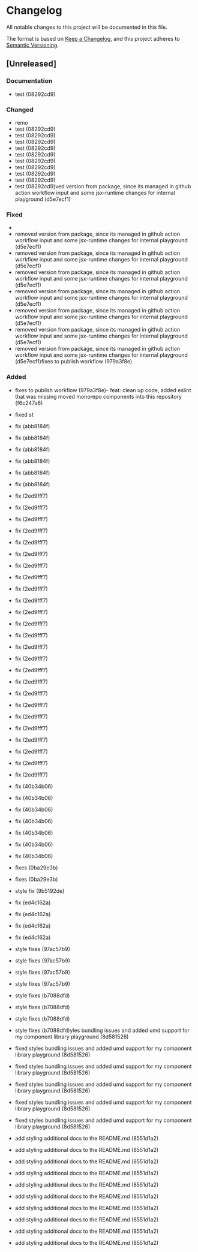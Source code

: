 # Changelog

All notable changes to this project will be documented in this file.

The format is based on [Keep a Changelog](https://keepachangelog.com/en/1.0.0/),
and this project adheres to [Semantic Versioning](https://semver.org/spec/v2.0.0.html).

## [Unreleased]


### Documentation

- test (08292cd9)

### Changed

- remo
- test (08292cd9)
- test (08292cd9)
- test (08292cd9)
- test (08292cd9)
- test (08292cd9)
- test (08292cd9)
- test (08292cd9)
- test (08292cd9)
- test (08292cd9)
- test (08292cd9)ved version from package, since its managed in github action workflow input and some jsx-runtime changes for internal playground (d5e7ecf1)

### Fixed

- 
- removed version from package, since its managed in github action workflow input and some jsx-runtime changes for internal playground (d5e7ecf1)
- removed version from package, since its managed in github action workflow input and some jsx-runtime changes for internal playground (d5e7ecf1)
- removed version from package, since its managed in github action workflow input and some jsx-runtime changes for internal playground (d5e7ecf1)
- removed version from package, since its managed in github action workflow input and some jsx-runtime changes for internal playground (d5e7ecf1)
- removed version from package, since its managed in github action workflow input and some jsx-runtime changes for internal playground (d5e7ecf1)
- removed version from package, since its managed in github action workflow input and some jsx-runtime changes for internal playground (d5e7ecf1)
- removed version from package, since its managed in github action workflow input and some jsx-runtime changes for internal playground (d5e7ecf1)fixes to publish workflow (979a3f8e)

### Added

- fixes to publish workflow (979a3f8e)- feat: clean up code, added eslint that was missing moved monorepo components into this repository (f6c247a6)

- fixed st
- fix (abb8184f)
- fix (abb8184f)
- fix (abb8184f)
- fix (abb8184f)
- fix (abb8184f)
- fix (abb8184f)
- fix (2ed9fff7)
- fix (2ed9fff7)
- fix (2ed9fff7)
- fix (2ed9fff7)
- fix (2ed9fff7)
- fix (2ed9fff7)
- fix (2ed9fff7)
- fix (2ed9fff7)
- fix (2ed9fff7)
- fix (2ed9fff7)
- fix (2ed9fff7)
- fix (2ed9fff7)
- fix (2ed9fff7)
- fix (2ed9fff7)
- fix (2ed9fff7)
- fix (2ed9fff7)
- fix (2ed9fff7)
- fix (2ed9fff7)
- fix (2ed9fff7)
- fix (2ed9fff7)
- fix (2ed9fff7)
- fix (2ed9fff7)
- fix (2ed9fff7)
- fix (2ed9fff7)
- fix (2ed9fff7)
- fix (40b34b06)
- fix (40b34b06)
- fix (40b34b06)
- fix (40b34b06)
- fix (40b34b06)
- fix (40b34b06)
- fix (40b34b06)
- fixes (0ba29e3b)
- fixes (0ba29e3b)
- style fix (9b5192de)
- fix (ed4c162a)
- fix (ed4c162a)
- fix (ed4c162a)
- fix (ed4c162a)
- style fixes (97ac57b9)
- style fixes (97ac57b9)
- style fixes (97ac57b9)
- style fixes (97ac57b9)
- style fixes (b7088dfd)
- style fixes (b7088dfd)
- style fixes (b7088dfd)
- style fixes (b7088dfd)yles bundling issues and added umd support for my component library playground (8d581526)
- fixed styles bundling issues and added umd support for my component library playground (8d581526)
- fixed styles bundling issues and added umd support for my component library playground (8d581526)
- fixed styles bundling issues and added umd support for my component library playground (8d581526)
- fixed styles bundling issues and added umd support for my component library playground (8d581526)
- fixed styles bundling issues and added umd support for my component library playground (8d581526)
- add styling additional docs to the README.md (8551d1a2)
- add styling additional docs to the README.md (8551d1a2)
- add styling additional docs to the README.md (8551d1a2)
- add styling additional docs to the README.md (8551d1a2)
- add styling additional docs to the README.md (8551d1a2)
- add styling additional docs to the README.md (8551d1a2)
- add styling additional docs to the README.md (8551d1a2)
- add styling additional docs to the README.md (8551d1a2)
- add styling additional docs to the README.md (8551d1a2)
- add styling additional docs to the README.md (8551d1a2)